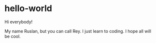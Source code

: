 # hello-world

Hi everybody!

My name Ruslan, but you can call Rey. I just learn to coding. I hope all will be cool. 
